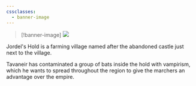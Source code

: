 ```yaml
---
cssclasses:
  - banner-image
---
```

> [!banner-image] <img src="https://basiclandart.com/wp-content/uploads/2020/08/xln-260-plains-choi.jpg">

Jordel's Hold is a farming village named after the abandoned castle just next to the village.

Tavaneir has contaminated a group of bats inside the hold with vampirism, which he wants to spread throughout the region to give the marchers an advantage over the empire.